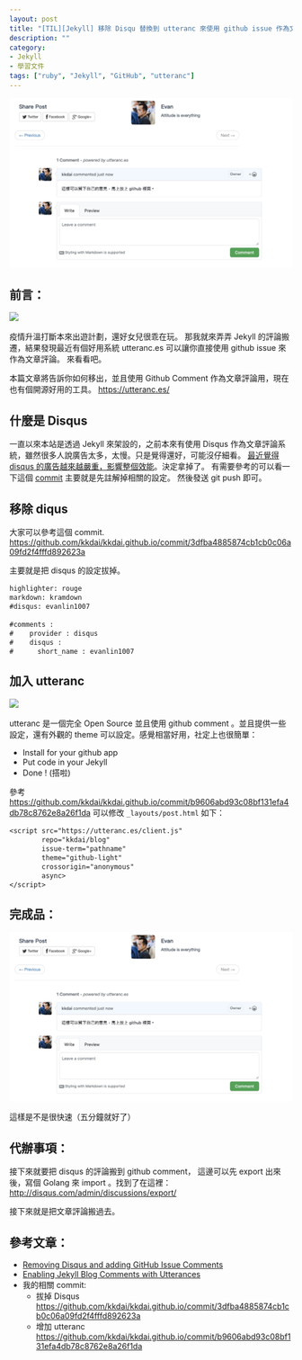 ```yaml
---
layout: post
title: "[TIL][Jekyll] 移除 Disqu 替換到 utteranc 來使用 github issue 作為文章評論"
description: ""
category: 
- Jekyll
- 學習文件
tags: ["ruby", "Jekyll", "GitHub", "utteranc"]
---
```


![](../images/2021/github_comment.jpg)



## 前言：

<img src="https://jekyllrb.com/img/jekyll-og.png" width="400px">

疫情升溫打斷本來出遊計劃，還好女兒很乖在玩。 那我就來弄弄 Jekyll 的評論搬遷，結果發現最近有個好用系統  utteranc.es 可以讓你直接使用 github issue 來作為文章評論。 來看看吧。 

本篇文章將告訴你如何移出，並且使用 Github Comment 作為文章評論用，現在也有個開源好用的工具。 https://utteranc.es/



## 什麼是 Disqus

一直以來本站是透過 Jekyll 來架設的，之前本來有使用 Disqus 作為文章評論系統，雖然很多人說廣告太多，太慢。只是覺得還好，可能沒仔細看。 [最近覺得 disqus 的廣告越來越嚴重，影響整個效能](https://asp.net-hacker.rocks/2018/11/19/github-comments.html)。決定拿掉了。 有需要參考的可以看一下這個 [commit](https://github.com/kkdai/kkdai.github.io/commit/3dfba4885874cb1cb0c06a09fd2f4fffd892623a)  主要就是先註解掉相關的設定。 然後發送 git push 即可。 



## 移除 diqus

大家可以參考這個 commit. https://github.com/kkdai/kkdai.github.io/commit/3dfba4885874cb1cb0c06a09fd2f4fffd892623a

主要就是把 disqus 的設定拔掉。

```
highlighter: rouge
markdown: kramdown
#disqus: evanlin1007

#comments :
#    provider : disqus
#    disqus :
#      short_name : evanlin1007
```



## 加入 utteranc

![](https://avatars3.githubusercontent.com/u/27908738?v=3&s=88)

utteranc 是一個完全 Open Source 並且使用 github comment 。並且提供一些設定，還有外觀的 theme 可以設定。感覺相當好用，社定上也很簡單：

- Install for your github app
- Put code in your Jekyll 
- Done ! (搭啦)

參考 https://github.com/kkdai/kkdai.github.io/commit/b9606abd93c08bf131efa4db78c8762e8a26f1da 可以修改 `_layouts/post.html` 如下：



```
<script src="https://utteranc.es/client.js"
        repo="kkdai/blog"
        issue-term="pathname"
        theme="github-light"
        crossorigin="anonymous"
        async>
</script>
```



## 完成品：

![](../images/2021/github_comment.jpg)

這樣是不是很快速（五分鐘就好了）

## 代辦事項：

接下來就要把 disqus 的評論搬到 github comment， 這邊可以先 export 出來後，寫個 Golang 來 import 。找到了在這裡：  http://disqus.com/admin/discussions/export/

接下來就是把文章評論搬過去。 

## 參考文章：

- [Removing Disqus and adding GitHub Issue Comments](https://asp.net-hacker.rocks/2018/11/19/github-comments.html)
- [Enabling Jekyll Blog Comments with Utterances](https://www.benzy.xyz/utterances/)
- 我的相關 commit:
  - 拔掉 Disqus  https://github.com/kkdai/kkdai.github.io/commit/3dfba4885874cb1cb0c06a09fd2f4fffd892623a
  - 增加 utteranc https://github.com/kkdai/kkdai.github.io/commit/b9606abd93c08bf131efa4db78c8762e8a26f1da

